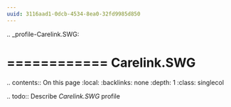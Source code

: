 ```yaml
---
uuid: 3116aad1-0dcb-4534-8ea0-32fd9985d850
---
```

.. _profile-Carelink.SWG:

============
Carelink.SWG
============

.. contents:: On this page
    :local:
    :backlinks: none
    :depth: 1
    :class: singlecol

.. todo::
    Describe *Carelink.SWG* profile

